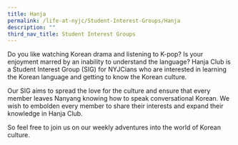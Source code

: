 ```yaml
---
title: Hanja
permalink: /life-at-nyjc/Student-Interest-Groups/Hanja
description: ""
third_nav_title: Student Interest Groups
---
```

Do you like watching Korean drama and listening to K-pop? Is your enjoyment marred by an inability to understand the language?
Hanja Club is a Student Interest Group (SIG) for NYJCians who are interested in learning the Korean language and getting to know the Korean culture.

Our SIG aims to spread the love for the culture and ensure that every member leaves Nanyang knowing how to speak conversational Korean. We wish to embolden every member to share their interests and expand their knowledge in Hanja Club.

So feel free to join us on our weekly adventures into the world of Korean culture. 